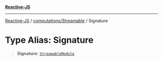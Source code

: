 [**Reactive-JS**](../../../README.md)

***

[Reactive-JS](../../../README.md) / [computations/Streamable](../README.md) / Signature

# Type Alias: Signature

> **Signature**: [`StreamableModule`](../interfaces/StreamableModule.md)
